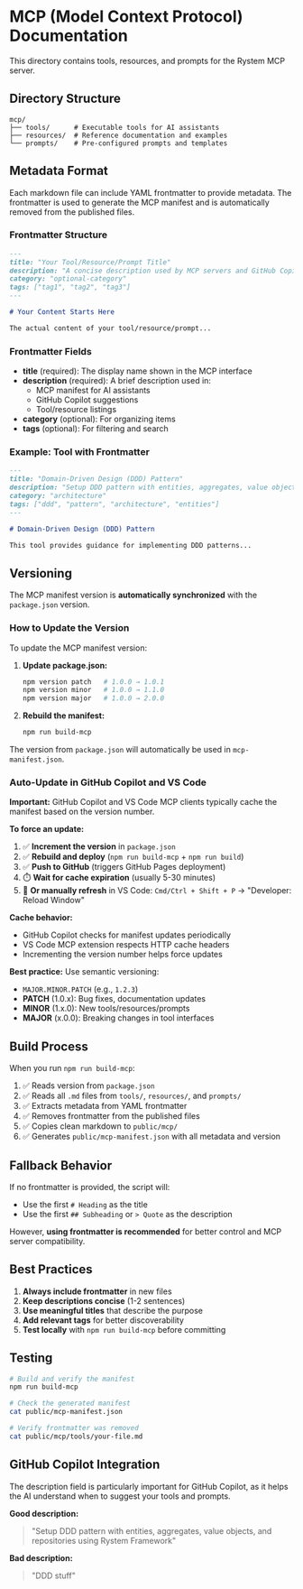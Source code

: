 # MCP (Model Context Protocol) Documentation

This directory contains tools, resources, and prompts for the Rystem MCP server.

## Directory Structure

```
mcp/
├── tools/      # Executable tools for AI assistants
├── resources/  # Reference documentation and examples
└── prompts/    # Pre-configured prompts and templates
```

## Metadata Format

Each markdown file can include YAML frontmatter to provide metadata. The frontmatter is used to generate the MCP manifest and is automatically removed from the published files.

### Frontmatter Structure

```markdown
---
title: "Your Tool/Resource/Prompt Title"
description: "A concise description used by MCP servers and GitHub Copilot"
category: "optional-category"
tags: ["tag1", "tag2", "tag3"]
---

# Your Content Starts Here

The actual content of your tool/resource/prompt...
```

### Frontmatter Fields

- **title** (required): The display name shown in the MCP interface
- **description** (required): A brief description used in:
  - MCP manifest for AI assistants
  - GitHub Copilot suggestions
  - Tool/resource listings
- **category** (optional): For organizing items
- **tags** (optional): For filtering and search

### Example: Tool with Frontmatter

```markdown
---
title: "Domain-Driven Design (DDD) Pattern"
description: "Setup DDD pattern with entities, aggregates, value objects, and repositories using Rystem Framework"
category: "architecture"
tags: ["ddd", "pattern", "architecture", "entities"]
---

# Domain-Driven Design (DDD) Pattern

This tool provides guidance for implementing DDD patterns...
```

## Versioning

The MCP manifest version is **automatically synchronized** with the `package.json` version.

### How to Update the Version

To update the MCP manifest version:

1. **Update package.json:**
   ```bash
   npm version patch   # 1.0.0 → 1.0.1
   npm version minor   # 1.0.0 → 1.1.0
   npm version major   # 1.0.0 → 2.0.0
   ```

2. **Rebuild the manifest:**
   ```bash
   npm run build-mcp
   ```

The version from `package.json` will automatically be used in `mcp-manifest.json`.

### Auto-Update in GitHub Copilot and VS Code

**Important:** GitHub Copilot and VS Code MCP clients typically cache the manifest based on the version number.

**To force an update:**

1. ✅ **Increment the version** in `package.json`
2. ✅ **Rebuild and deploy** (`npm run build-mcp` + `npm run build`)
3. ✅ **Push to GitHub** (triggers GitHub Pages deployment)
4. ⏱️ **Wait for cache expiration** (usually 5-30 minutes)
5. 🔄 **Or manually refresh** in VS Code: `Cmd/Ctrl + Shift + P` → "Developer: Reload Window"

**Cache behavior:**
- GitHub Copilot checks for manifest updates periodically
- VS Code MCP extension respects HTTP cache headers
- Incrementing the version number helps force updates

**Best practice:** Use semantic versioning:
- `MAJOR.MINOR.PATCH` (e.g., `1.2.3`)
- **PATCH** (1.0.x): Bug fixes, documentation updates
- **MINOR** (1.x.0): New tools/resources/prompts
- **MAJOR** (x.0.0): Breaking changes in tool interfaces

## Build Process

When you run `npm run build-mcp`:

1. ✅ Reads version from `package.json`
2. ✅ Reads all `.md` files from `tools/`, `resources/`, and `prompts/`
3. ✅ Extracts metadata from YAML frontmatter
4. ✅ Removes frontmatter from the published files
5. ✅ Copies clean markdown to `public/mcp/`
6. ✅ Generates `public/mcp-manifest.json` with all metadata and version

## Fallback Behavior

If no frontmatter is provided, the script will:
- Use the first `# Heading` as the title
- Use the first `## Subheading` or `> Quote` as the description

However, **using frontmatter is recommended** for better control and MCP server compatibility.

## Best Practices

1. **Always include frontmatter** in new files
2. **Keep descriptions concise** (1-2 sentences)
3. **Use meaningful titles** that describe the purpose
4. **Add relevant tags** for better discoverability
5. **Test locally** with `npm run build-mcp` before committing

## Testing

```bash
# Build and verify the manifest
npm run build-mcp

# Check the generated manifest
cat public/mcp-manifest.json

# Verify frontmatter was removed
cat public/mcp/tools/your-file.md
```

## GitHub Copilot Integration

The description field is particularly important for GitHub Copilot, as it helps the AI understand when to suggest your tools and prompts.

**Good description:**
> "Setup DDD pattern with entities, aggregates, value objects, and repositories using Rystem Framework"

**Bad description:**
> "DDD stuff"
